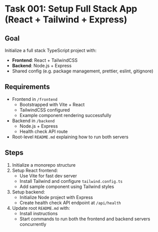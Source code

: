 # Task 001: Setup Full Stack App (React + Tailwind + Express)

## Goal

Initialize a full stack TypeScript project with:

- **Frontend**: React + TailwindCSS
- **Backend**: Node.js + Express
- Shared config (e.g. package management, prettier, eslint, gitignore)

## Requirements

- Frontend in `/frontend`
  - Bootstrapped with Vite + React
  - TailwindCSS configured
  - Example component rendering successfully
- Backend in `/backend`
  - Node.js + Express
  - Health check API route
- Root-level `README.md` explaining how to run both servers

## Steps

1. Initialize a monorepo structure
2. Setup React frontend:
   - Use Vite for fast dev server
   - Install Tailwind and configure `tailwind.config.ts`
   - Add sample component using Tailwind styles
3. Setup backend:
   - Initialize Node project with Express
   - Create health check API endpoint at `/api/health`
4. Update root `README.md` with:
   - Install instructions
   - Start commands to run both the frontend and backend servers concurrently
